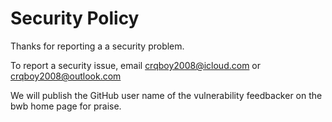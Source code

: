 # Security Policy

Thanks for reporting a a security problem.

To report a security issue, email [crqboy2008@icloud.com](crqboy2008@icloud.com) or [crqboy2008@outlook.com](crqboy2008@outlook.com)

We will publish the GitHub user name of the vulnerability feedbacker on the bwb home page for praise.
